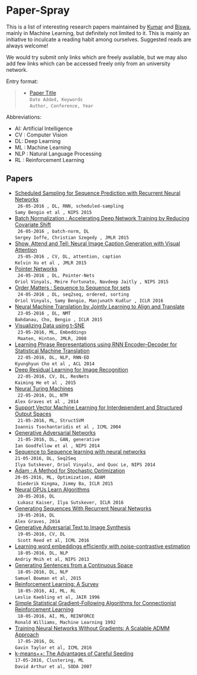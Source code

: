 # Paper-Spray

This is a list of interesting research papers maintained by [Kumar](https://github.com/kumarkrishna) and [Biswa](https://github.com/biswajitsc), mainly in Machine Learning, but definitely not limited to it. This is mainly an initiative to inculcate a reading habit among ourselves. Suggested reads are always welcome!

We would try submit only links which are freely available, but we may also add few links which can be accessed freely only from an university network.

Entry format:
> * [Paper Title](Link)  
> ```Date Added, Keywords```  
> ```Author, Conference, Year```  

Abbreviations:
* AI: Artificial Intelligence
* CV : Computer Vision
* DL: Deep Learning
* ML : Machine Learning
* NLP : Natural Language Processing
* RL : Reinforcement Learning

<!---
Instructions:
* Add new papers at the top.
* For each entry add two or more spaces at the end of line 1 to enter a newline.

CLI for adding papers :
* Add ```$paperspraypath``` as environment variable for path to the github repository.
```sh
export paperspraypath=/path/to/github/repository
```
* Add an alias to .bashrc / .bash_profile to directly add papers from any folder through terminal :D .
```sh
alias spray-papers="bash $paperspraypath/scripts/add_papers.sh"
```
 * Use ```spray-papers``` as terminal command.
-->


## Papers
* [Scheduled Sampling for Sequence Prediction with Recurrent Neural Networks](https://papers.nips.cc/paper/5956-scheduled-sampling-for-sequence-prediction-with-recurrent-neural-networks.pdf)  
``` 26-05-2016 , DL, RNN, scheduled-sampling```  
```Samy Bengio et al , NIPS 2015 ```  
* [Batch Normalization : Accelerating Deep Network Training by Reducing Covariate Shift](http://arxiv.org/pdf/1502.03167v3.pdf)  
``` 26-05-2016 , batch-norm, DL```  
```Sergey Ioffe, Christian Szegedy , JMLR 2015 ```  
* [Show, Attend and Tell: Neural Image Caption Generation with Visual Attention](http://arxiv.org/abs/1502.03044)  
``` 25-05-2016 , CV, DL, attention, caption```  
```Kelvin Xu et al , JMLR 2015 ```  
* [Pointer Networks](https://papers.nips.cc/paper/5866-pointer-networks.pdf)  
``` 24-05-2016 , DL, Pointer-Nets```  
```Oriol Vinyals, Meire Fortunato, Navdeep Jaitly , NIPS 2015 ```  
* [Order Matters : Sequence to Sequence for sets](http://arxiv.org/pdf/1511.06391v3.pdf)  
``` 24-05-2016 , DL, seq2seq, ordered, sorting```  
```Oriol Vinyals, Samy Bengio, Manjunath Kudlur , ICLR 2016 ```  
* [Neural Machine Translation by Jointly Learning to Align and Translate](http://arxiv.org/pdf/1409.0473.pdf)  
``` 23-05-2016 , DL, NMT```  
```Bahdanau, Cho, Bengio , ICLR 2015 ```  
* [Visualizing Data using t-SNE](http://www.cs.toronto.edu/~hinton/absps/tsne.pdf)  
``` 23-05-2016, ML, Embeddings```  
``` Maaten, Hinton, JMLR, 2008```  
* [Learning Phrase Representations using RNN Encoder–Decoder for Statistical Machine Translation](http://arxiv.org/pdf/1406.1078v3.pdf)  
``` 22-05-2016, DL, NLP, RNN-ED```  
```Kyunghyun Cho et al , ACL 2014 ```  
* [Deep Residual Learning for Image Recognition](https://arxiv.org/pdf/1512.03385v1.pdf)  
``` 22-05-2016, CV, DL, ResNets```  
```Kaiming He et al , 2015 ```  
* [Neural Turing Machines](https://arxiv.org/pdf/1410.5401v2.pdf)  
``` 22-05-2016, DL, NTM```  
```Alex Graves et al , 2014  ```  
* [Support Vector Machine Learning for Interdependent and Structured Output Spaces](http://machinelearning.org/proceedings/icml2004/papers/76.pdf)  
``` 21-05-2016, ML, StructSVM```  
```Ioannis Tsochantaridis et al , ICML 2004 ```  
* [Generative Adversarial Networks](http://arxiv.org/abs/1406.2661)  
``` 21-05-2016, DL, GAN, generative```  
```Ian Goodfellow et al , NIPS 2014 ```  
* [Sequence to Sequence learning with neural networks](http://arxiv.org/pdf/1409.3215.pdf)  
``` 21-05-2016, DL, Seq2Seq ```  
``` Ilya Sutskever, Oriol Vinyals, and Quoc Le, NIPS 2014 ```   
* [Adam : A Method for Stochastic Optimization](https://arxiv.org/pdf/1412.6980.pdf)  
``` 20-05-2016, ML, Optimization, ADAM ```  
``` Diederik Kingma, Jimmy Ba, ICLR 2015```  
* [Neural GPUs Learn Algorithms](http://arxiv.org/pdf/1511.08228v3.pdf)  
``` 20-05-2016, DL```  
``` Łukasz Kaiser, Ilya Sutskever, ICLR 2016```  
* [Generating Sequences With Recurrent Neural Networks](http://arxiv.org/pdf/1308.0850v5.pdf)  
``` 19-05-2016, DL```  
``` Alex Graves, 2014 ```  
* [Generative Adversarial Text to Image Synthesis](http://arxiv.org/pdf/1605.05396v1.pdf)  
``` 19-05-2016, CV, DL```  
```  Scott Reed et al, ICML 2016 ```  
* [Learning word embeddings efficiently with noise-contrastive estimation](https://papers.nips.cc/paper/5165-learning-word-embeddings-efficiently-with-noise-contrastive-estimation.pdf)  
``` 18-05-2016, DL, NLP```  
``` Andriy Mnih et al, NIPS 2013 ```  
* [Generating Sentences from a Continuous Space](http://arxiv.org/pdf/1511.06349v4.pdf)  
``` 18-05-2016, DL, NLP```  
``` Samuel Bowman et al, 2015 ```    
* [Reinforcement Learning: A Survey](https://www.jair.org/media/301/live-301-1562-jair.pdf)  
``` 18-05-2016, AI, ML, RL```  
``` Leslie Kaebling et al, JAIR 1996 ```  
* [Simple Statistical Gradient-Following Algorithms for Connectionist Reinforcement Learning](http://www-anw.cs.umass.edu/~barto/courses/cs687/williams92simple.pdf)  
``` 18-05-2016, AI, ML, REINFORCE```  
``` Ronald Williams, Machine Learning 1992 ```  
* [Training Neural Networks Without Gradients: A Scalable ADMM Approach](http://arxiv.org/pdf/1605.02026.pdf)  
``` 17-05-2016, DL```  
``` Gavin Taylor et al, ICML 2016 ```  
* [k-means++: The Advantages of Careful Seeding](http://ilpubs.stanford.edu:8090/778/1/2006-13.pdf)  
``` 17-05-2016, Clustering, ML ```  
``` David Arthur et al, SODA 2007 ```  
